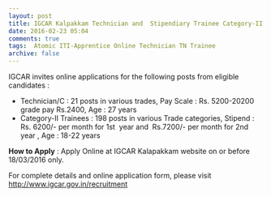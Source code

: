 ```yaml
---
layout: post
title: IGCAR Kalpakkam Technician and  Stipendiary Trainee Category-II vacancy last date 18th March-2016   
date: 2016-02-23 05:04
comments: true
tags:  Atomic ITI-Apprentice Online Technician TN Trainee 
archive: false
---
```

IGCAR invites online applications for the following posts from eligible candidates :

- Technician/C : 21 posts in various trades, Pay Scale : Rs. 5200-20200 grade pay Rs.2400, Age : 27 years 
- Category-II Trainees : 198 posts in various Trade categories, Stipend : Rs. 6200/- per month for 1st  year and  Rs.7200/- per month for 2nd  year , Age : 18-22 years 








**How to Apply** : Apply Online at IGCAR Kalapakkam website on or before 18/03/2016 only. 

For complete details and online application form, please visit <http://www.igcar.gov.in/recruitment>



